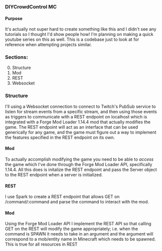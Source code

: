 ### DIYCrowdControl MC

#### Purpose
It's actually not super hard to create something like this and I didn't see any tutorials so I thought I'd show people how! I'm planning on making a quick youtube series on this as well. This is a codebase just to look at for reference when attempting projects similar.

### Sections:
   0. Structure
   1. Mod
   2. REST
   3. Websocket
   
### Structure
I'll using a Websocket connection to connect to Twitch's PubSub service to listen for stream events from a specific stream, and then using those events as triggers to communicate with a REST endpoint on localhost which is integrated with a Forge Mod Loader 1.14.4 mod that actually modifies the game. The REST endpoint will act as an interface that can be used generically for any game, and the game must figure out a way to implement the features specified in the REST endpoint on its own. 
   
#### Mod
To actually accomplish modifying the game you need to be able to _access_ the game which I've done through the Forge Mod Loader API, specifically 1.14.4. All this does is initalize the REST endpoint and pass the Server object to the REST endpoint when a server is initialized.

#### REST
I use Spark to create a REST endpoint that allows GET on /command/:command and parse the command to interact with the mod.

#### Mod
Using the Forge Mod Loader API I implement the REST API so that calling GET on the REST will modify the game appropriately; i.e. when the command is SPAWN it needs to take in an argument and the argument will correspond to a mob/entity name in Minecraft which needs to be spawned. This is true for all resources in REST
